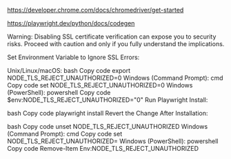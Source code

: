 https://developer.chrome.com/docs/chromedriver/get-started

https://playwright.dev/python/docs/codegen



Warning: Disabling SSL certificate verification can expose you to security risks. Proceed with caution and only if you fully understand the implications.

Set Environment Variable to Ignore SSL Errors:

Unix/Linux/macOS:
bash
Copy code
export NODE_TLS_REJECT_UNAUTHORIZED=0
Windows (Command Prompt):
cmd
Copy code
set NODE_TLS_REJECT_UNAUTHORIZED=0
Windows (PowerShell):
powershell
Copy code
$env:NODE_TLS_REJECT_UNAUTHORIZED="0"
Run Playwright Install:

bash
Copy code
playwright install
Revert the Change After Installation:

bash
Copy code
unset NODE_TLS_REJECT_UNAUTHORIZED
Windows (Command Prompt):
cmd
Copy code
set NODE_TLS_REJECT_UNAUTHORIZED=
Windows (PowerShell):
powershell
Copy code
Remove-Item Env:NODE_TLS_REJECT_UNAUTHORIZED